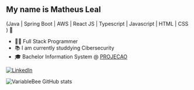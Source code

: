 <!-- Presentation -->
## My name is Matheus Leal
<p>
  (Java | Spring Boot | AWS | React JS | Typescript | Javascript | HTML | CSS ) 🚀

  - 👩‍💻 Full Stack Programmer
  - 📚 I am currently studdying Cibersecurity
  - 🎓 Bachelor Information System @ [PROJECAO](https://projecao.br/faculdade)

</p>

<!-- Links -->
[![LinkedIn](https://img.shields.io/badge/LinkedIn-0077B5?style=for-the-badge&logo=linkedin&logoColor=white)](https://www.linkedin.com/in/matheusleal98/)

<!-- GithubStats -->
![VariableBee GitHub stats](https://github-readme-stats.vercel.app/api?username=variablebee&show_icons=true&theme=gotham)
